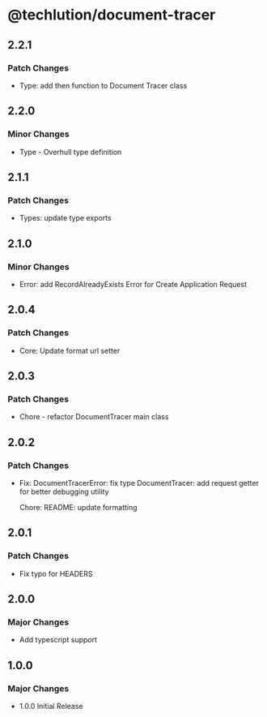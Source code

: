 # @techlution/document-tracer

## 2.2.1

### Patch Changes

- Type: add then function to Document Tracer class

## 2.2.0

### Minor Changes

- Type - Overhull type definition

## 2.1.1

### Patch Changes

- Types: update type exports

## 2.1.0

### Minor Changes

- Error: add RecordAlreadyExists Error for Create Application Request

## 2.0.4

### Patch Changes

- Core: Update format url setter

## 2.0.3

### Patch Changes

- Chore - refactor DocumentTracer main class

## 2.0.2

### Patch Changes

- Fix:
  DocumentTracerError: fix type
  DocumentTracer: add request getter for better debugging utility

  Chore:
  README: update formatting

## 2.0.1

### Patch Changes

- Fix typo for HEADERS

## 2.0.0

### Major Changes

- Add typescript support

## 1.0.0

### Major Changes

- 1.0.0 Initial Release
